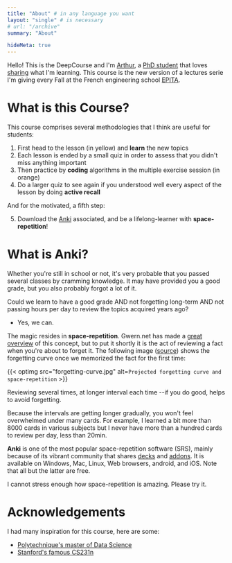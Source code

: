 ```yaml
---
title: "About" # in any language you want
layout: "single" # is necessary
# url: "/archive"
summary: "About"

hideMeta: true
---
```


Hello! This is the DeepCourse and I'm [Arthur](https://arthurdouillard.com), a [PhD student](https://scholar.google.com/citations?user=snwgZBIAAAAJ&hl=en) that loves [sharing](https://twitter.com/Ar_Douillard) what I'm learning.
This course is the new version of a lectures serie I'm giving every Fall
at the French engineering school [EPITA](https://www.epita.fr/en/).

# What is this Course?

This course comprises several methodologies that I think are useful for students:

1. First head to the lesson (in yellow) and **learn** the new topics
2. Each lesson is ended by a small quiz in order to assess that you didn't miss anything important
3. Then practice by **coding** algorithms in the multiple exercise session (in orange)
4. Do a larger quiz to see again if you understood well every aspect of the lesson by doing **active recall**

And for the motivated, a fifth step:

5. Download the [Anki](https://ankiweb.net/) associated, and be a lifelong-learner with **space-repetition**!

# What is Anki?

Whether you're still in school or not, it's very probable that you passed several classes
by cramming knowledge. It may have provided you a good grade, but you also probably
forgot a lot of it.

Could we learn to have a good grade AND not forgetting long-term AND not passing hours
per day to review the topics acquired years ago?
- Yes, we can.

The magic resides in **space-repetition**. Gwern.net has made a [great overview](https://www.gwern.net/Spaced-repetition#) of this concept, but to put it shortly it is the act of reviewing a fact when you're
about to forget it. The following image ([source](https://www.wired.com/2008/04/ff-wozniak/)) shows the
forgetting curve once we memorized the fact for the first time:

{{< optimg src="forgetting-curve.jpg" alt=`Projected forgetting curve and space-repetition` >}}

Reviewing several times, at longer interval each time --if you do good, helps to avoid forgetting.

Because the intervals are getting longer gradually, you won't feel overwhelmed under many cards.
For example, I learned a bit more than 8000 cards in various subjects but I never have more than a hundred
cards to review per day, less than 20min.

**Anki** is one of the most popular space-repetition software (SRS), mainly because of its
vibrant community that shares [decks](https://ankiweb.net/shared/decks/) and [addons](https://ankiweb.net/shared/addons/). It is available on Windows, Mac, Linux, Web browsers, android, and iOS. Note that all but the latter are free.

I cannot stress enough how space-repetition is amazing. Please try it.


# Acknowledgements

I had many inspiration for this course, here are some:

- [Polytechnique's master of Data Science](https://m2dsupsdlclass.github.io/lectures-labs/)
- [Stanford's famous CS231n](http://cs231n.stanford.edu/)
